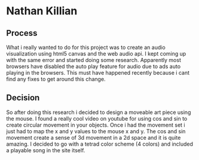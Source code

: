 # Nathan Killian
## Process
What i really wanted to do for this project was to create an audio visualization
using html5 canvas and the web audio api. I kept coming up with the same error and
started doing some research. Apparently most browsers have disabled the auto play feature
for audio due to ads auto playing in the browsers. This must have happened recently because
i cant find any fixes to get around this change.
## Decision
So after doing this research i decided to design a moveable art piece using the mouse. I found a really cool video
on youtube for using cos and sin to create circular movement in your objects. Once i had the movement set i just
had to map the x and y values to the mouse x and y. The cos and sin movement create a sense of 3d movement in a 2d
space and it is quite amazing. I decided to go with a tetrad color scheme (4 colors) and included a playable song
in the site itself.
